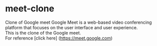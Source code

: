 # meet-clone
Clone of Google meet
Google Meet is a web-based video conferencing platform that focuses on the user interface and user experience. <br>
This is the clone of the Google meet.<br>
For reference [click here] (https://meet.google.com) 
